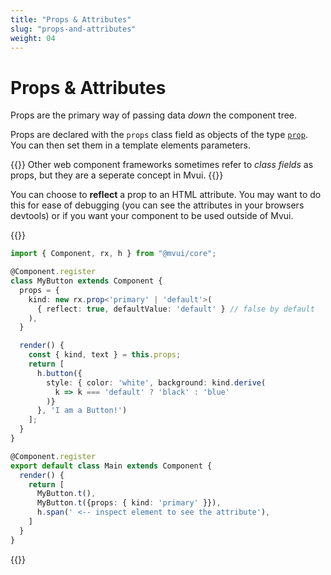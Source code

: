 ```yaml
---
title: "Props & Attributes"
slug: "props-and-attributes"
weight: 04
---
```


# Props & Attributes

Props are the primary way of passing data *down* the component tree.


Props are declared with the `props` class field as objects of the type
[`prop`](/reference/rx/functions/prop/). You can then set them in a template elements
parameters.

{{<hint info>}}
Other web component frameworks sometimes refer to *class fields* as props, but they are a
seperate concept in Mvui.
{{</hint>}}

You can choose to **reflect** a prop to an HTML attribute. You may want to do this for
ease of debugging (you can see the attributes in your browsers devtools) or if you want
your component to be used outside of Mvui.

{{<codeview>}}
```typescript
import { Component, rx, h } from "@mvui/core";

@Component.register
class MyButton extends Component {
  props = {
    kind: new rx.prop<'primary' | 'default'>(
      { reflect: true, defaultValue: 'default' } // false by default
    ),
  }

  render() {
    const { kind, text } = this.props;
    return [
      h.button({
        style: { color: 'white', background: kind.derive(
          k => k === 'default' ? 'black' : 'blue'
        )}
      }, 'I am a Button!')
    ];
  }
}

@Component.register
export default class Main extends Component {
  render() {
    return [
      MyButton.t(),
      MyButton.t({props: { kind: 'primary' }}),
      h.span(' <-- inspect element to see the attribute'),
    ]
  }
}
```
{{</codeview>}}
